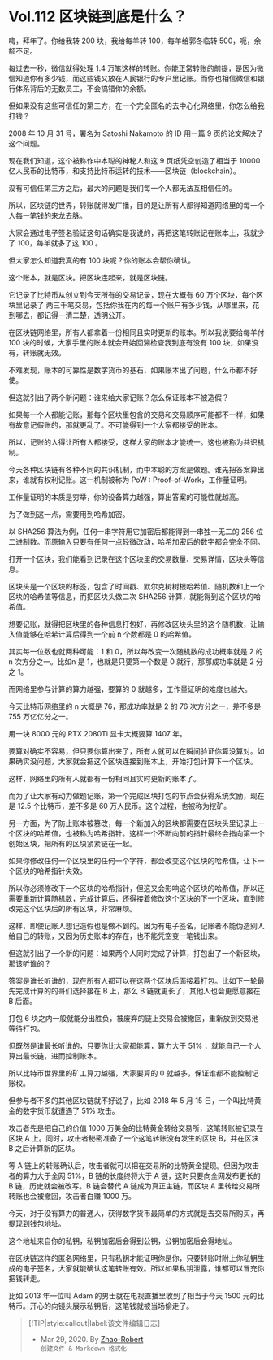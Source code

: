 # Vol.112 区块链到底是什么？

嗨，拜年了。你给我转 200 块，我给每羊转 100，每羊给郭冬临转 500，呃，余额不足。

每过去一秒，微信就得处理 1.4 万笔这样的转账。你能正常转账的前提，是因为微信知道你有多少钱，而这些钱又放在人民银行的专户里记账。而你也相信微信和银行体系背后的无数员工，不会搞错你的余额。

但如果没有这些可信任的第三方，在一个完全匿名的去中心化网络里，你怎么给我打钱？

2008 年 10 月 31 号，署名为 Satoshi Nakamoto 的 ID 用一篇 9 页的论文解决了这个问题。

现在我们知道，这个被称作中本聪的神秘人和这 9 页纸凭空创造了相当于 10000 亿人民币的比特币，和支持比特币运转的技术——区块链（blockchain）。

没有可信任第三方之后，最大的问题是我们每一个人都无法互相信任的。

所以，区块链的世界，转账就得发广播，目的是让所有人都得知道网络里的每一个人每一笔钱的来龙去脉。

大家会通过电子签名验证这句话确实是我说的，再把这笔转账记在账本上，我就少了 100，每羊就多了这 100 。

但大家怎么知道我真的有 100 块呢？你的账本会帮你确认。

这个账本，就是区块。把区块连起来，就是区块链。

它记录了比特币从创立到今天所有的交易记录，现在大概有 60 万个区块，每个区块里记录了 两三千笔交易，包括你我在内的每一个账户有多少钱，从哪里来，花到哪去，都记得一清二楚，透明公开。

在区块链网络里，所有人都拿着一份相同且实时更新的账本。所以我说要给每羊付 100 块的时候，大家手里的账本就会开始回溯检查我到底有没有 100 块，如果没有，转账就无效。

不难发现，账本的可靠性是数字货币的基石，如果账本出了问题，什么币都不好使。

但这就引出了两个新问题：谁来给大家记账？怎么保证账本不被造假？

如果每一个人都能记账，那每个区块里包含的交易和交易顺序可能都不一样，如果有故意记假账的，那就更乱了。不可能得到一个大家都接受的账本。

所以，记账的人得让所有人都接受，这样大家的账本才能统一。这也被称为共识机制。

今天各种区块链有各种不同的共识机制，而中本聪的方案是做题。谁先把答案算出来，谁就有权利记账。这一机制被称为 PoW : Proof-of-Work，工作量证明。

工作量证明的本质是穷举，你的设备算力越强，算出答案的可能性就越高。

为了做到这一点，需要用到哈希加密。

以 SHA256 算法为例，任何一串字符用它加密后都能得到一串独一无二的 256 位二进制数。而原输入只要有任何一点轻微改动，哈希加密后的数字都会完全不同。

打开一个区块，我们能看到记录在这个区块里的交易数量、交易详情，区块头等信息。

区块头是一个区块的标签，包含了时间戳、默尔克树树根哈希值、随机数和上一个区块的哈希值等信息，而把区块头做二次 SHA256 计算，就能得到这个区块的哈希值。

想要记账，就得把区块里的各种信息打包好，再修改区块头里的这个随机数，让输入值能够在哈希计算后得到一个前 n 个数都是 0 的哈希值。

其实每一位数也就两种可能：1 和 0，所以每改变一次随机数的成功概率就是 2 的 n 次方分之一。比如n 是 1，也就是只要第一个数是 0 就行，那那成功率就是 2 分之 1。

而网络里参与计算的算力越强，要算的 0 就越多，工作量证明的难度也越大。

今天比特币网络里的 n 大概是 76，那成功率就是 2 的 76 次方分之一，差不多是 755 万亿亿分之一。

用一块 8000 元的 RTX 2080Ti 显卡大概要算 1407 年。

要算对确实不容易，但只要你算出来了，所有人就可以在瞬间验证你算没算对。如果确实没问题，大家就会把这个区块连接到账本上，开始打包计算下一个区块。

这样，网络里的所有人就都有一份相同且实时更新的账本了。

而为了让大家有动力做题记账，第一个完成区块打包的节点会获得系统奖励，现在是 12.5 个比特币，差不多是 60 万人民币。这个过程，也被称为挖矿。

另一方面，为了防止账本被篡改，每一个新加入的区块都需要在区块头里记录上一个区块的哈希值，也被称为哈希指针。这样一个不断向前的指针最终会指向第一个创始区块，把所有的区块紧紧链在一起。

如果你修改任何一个区块里的任何一个字符，都会改变这个区块的哈希值，让下一个区块的哈希指针失效。

所以你必须修改下一个区块的哈希指针，但这又会影响这个区块的哈希值，所以还需要重新计算随机数，完成计算后，还得接着修改这个区块的下一个区块，直到修改完这个区块后的所有区块，非常麻烦。

这样，即使记账人想记造假也是做不到的。因为有电子签名，记账者不能伪造别人给自己的转账，又因为历史账本的存在，也不能凭空变一笔钱出来。

但这就引出了一个新的问题：如果两个人同时完成了计算，打包出了一个新区块，那该听谁的？

答案是谁长听谁的，现在所有人都可以在这两个区块后面接着打包。比如下一轮最先完成计算的的哥们选择接在 B 上，那么 B 链就更长了，其他人也会更愿意接在 B 后面。

打包 6 块之内一般就能分出胜负，被废弃的链上交易会被撤回，重新放到交易池等待打包。

但既然是谁最长听谁的，只要你比大家都能算，算力大于 51% ，就能自己一个人算出最长链，进而控制账本。

所以比特币世界里的矿工算力越强，大家要算的 0 就越多，保证谁都不能控制记账权。

但参与者不多的其他区块链就不好说了，比如 2018 年 5 月 15 日，一个叫比特黄金的数字货币就遭遇了 51% 攻击。

攻击者先是把自己的价值 1000 万美金的比特黄金转给交易所，这笔转账被记录在区块 A 上。同时，攻击者秘密准备了一个这笔转账没有发生的区块 B，并在区块 B 之后计算新的区块。

等 A 链上的转账确认后，攻击者就可以把在交易所的比特黄金提现。但因为攻击者的算力大于全网 51%，B 链的长度终将大于 A 链，这时只要向全网发布更长的 B 链，历史就会被改写。B 链会替代 A 链成为真正主链，而区块 A 里转给交易所转账也会被撤回，攻击者白赚 1000 万。

今天，对于没有算力的普通人，获得数字货币最简单的方式就是去交易所购买，再提现到钱包地址。

这个地址来自你的私钥，私钥加密后会得到公钥，公钥加密后会得地址。

在区块链这样的匿名网络里，只有私钥才能证明你是你，只要转账时附上你私钥生成的电子签名，大家就能确认这笔转账有效。所以如果私钥泄露，谁都可以冒充你把钱转走。

比如 2013 年一位叫 Adam 的男士就在电视直播里收到了相当于今天 1500 元的比特币。开心的向镜头展示私钥后，这笔钱就被当场偷走了。

> [!TIP|style:callout|label:该文件编辑日志]
>
> - Mar 29, 2020. By [Zhao-Robert](https://github.com/Zhao-Robert)  
> `创建文件 & Markdown 格式化`
